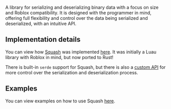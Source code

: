 A library for serializing and deserializing binary data with a focus on size and Roblox compatibility. It is designed with the programmer in mind, offering full flexibility and control over the data being serialized and deserialized, with an intuitive API.

## Implementation details

You can view how [Squash](https://data-oriented-house.github.io/Squash/) was implemented [here](https://data-oriented-house.github.io/Squash/docs/how). It was initially a Luau library with Roblox in mind, but now ported to Rust!

There is built-in `serde` support for Squash, but there is also a [custom API](./squash/src/serdes/cursor/mod.rs) for more control over the serialization and deserialization process.

## Examples

You can view examples on how to use Squash [here](./squash/examples).